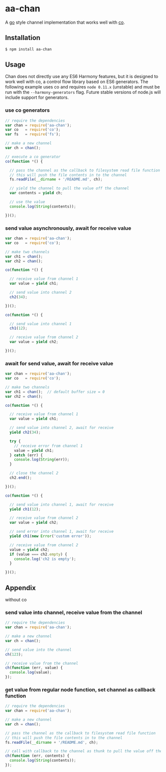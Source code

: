aa-chan
=======

  A [go](http://golang.org) style channel implementation
  that works well with [co](https://github.com/visionmedia/co).

Installation
------------

```bash
$ npm install aa-chan
```

Usage
-----

  Chan does not directly use any ES6 Harmony features, 
  but it is designed to work well with co,
  a control flow library based on ES6 generators.
  The following example uses co and requires `node 0.11.x` (unstable)
  and must be run with the `--harmony-generators` flag.
  Future stable versions of node.js will include support for generators.

### use co generators

```js
// require the dependencies
var chan = require('aa-chan');
var co   = require('co');
var fs   = require('fs');

// make a new channel
var ch = chan();

// execute a co generator
co(function *() {

  // pass the channel as the callback to filesystem read file function
  // this will push the file contents in to the channel
  fs.readFile(__dirname + '/README.md', ch);

  // yield the channel to pull the value off the channel
  var contents = yield ch;

  // use the value
  console.log(String(contents));

})();
```

### send value asynchronously, await for receive value

```js
var chan = require('aa-chan');
var co   = require('co');

// make two channels
var ch1 = chan();
var ch2 = chan();

co(function *() {

  // receive value from channel 1
  var value = yield ch1;

  // send value into channel 2
  ch2(34);

})();

co(function *() {

  // send value into channel 1
  ch1(12);

  // receive value from channel 2
  var value = yield ch2;

})();
```


### await for send value, await for receive value

```js
var chan = require('aa-chan');
var co   = require('co');

// make two channels
var ch1 = chan();  // default buffer size = 0
var ch2 = chan();

co(function *() {

  // receive value from channel 1
  var value = yield ch1;

  // send value into channel 2, await for receive
  yield ch2(34);

  try {
    // receive error from channel 1
    value = yield ch1;
  } catch (err) {
    console.log(String(err));
  }

  // close the channel 2
  ch2.end();

})();

co(function *() {

  // send value into channel 1, await for receive
  yield ch1(12);

  // receive value from channel 2
  var value = yield ch2;

  // send error into channel 1, await for receive
  yield ch1(new Error('custom error'));

  // receive value from channel 2
  value = yield ch2;
  if (value === ch2.empty) {
    console.log('ch2 is empty');
  }

})();
```



Appendix
--------

without co

### send value into channel, receive value from the channel

```js
// require the dependencies
var chan = require('aa-chan');

// make a new channel
var ch = chan();

// send value into the channel
ch(123);

// receive value from the channel
ch(function (err, value) {
  console.log(value);
});
```

### get value from regular node function, set channel as callback function

```js
// require the dependencies
var chan = require('aa-chan');

// make a new channel
var ch = chan();

// pass the channel as the callback to filesystem read file function
// this will push the file contents in to the channel
fs.readFile(__dirname + '/README.md', ch);

// call with callback to the channel as thunk to pull the value off the channel
ch(function (err, contents) {
  console.log(String(contents));
});
```
